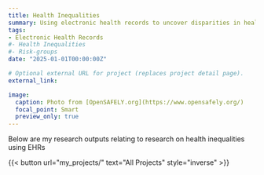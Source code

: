 ```yaml
---
title: Health Inequalities
summary: Using electronic health records to uncover disparities in health outcomes
tags:
- Electronic Health Records
#- Health Inequalities
#- Risk-groups
date: "2025-01-01T00:00:00Z"

# Optional external URL for project (replaces project detail page).
external_link: 

image:
  caption: Photo from [OpenSAFELY.org](https://www.opensafely.org/)
  focal_point: Smart
  preview_only: true
---
```


Below are my research outputs relating to research on health inequalities using EHRs

{{< button url="my_projects/" text="All Projects" style="inverse" >}}